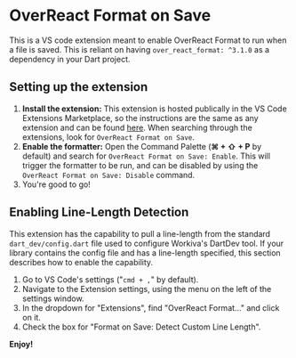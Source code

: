# OverReact Format on Save
This is a VS code extension meant to enable OverReact Format to run when a file is saved. This is reliant on having `over_react_format: ^3.1.0` as a dependency in your Dart project. 

## Setting up the extension
1. __Install the extension:__ This extension is hosted publically in the VS Code Extensions Marketplace, so the instructions are the same as any extension and can be found [here](https://code.visualstudio.com/docs/editor/extension-gallery). When searching through the extensions, look for `OverReact Format on Save`.
1. __Enable the formatter:__ Open the Command Palette (__&#8984; + &#8679; + P__ by default) and search for `OverReact Format on Save: Enable`. This will trigger the formatter to be run, and can be disabled by using the `OverReact Format on Save: Disable` command.
1. You're good to go!

## Enabling Line-Length Detection
This extension has the capability to pull a line-length from the standard `dart_dev/config.dart` file used to configure Workiva's DartDev tool. If your library contains the config file and has a line-length specified, this section describes how to enable the capability.

1. Go to VS Code's settings ("`cmd + ,`" by default).
1. Navigate to the Extension settings, using the menu on the left of the settings window.
1. In the dropdown for "Extensions", find "OverReact Format..." and click on it.
1. Check the box for "Format on Save: Detect Custom Line Length".

**Enjoy!**
